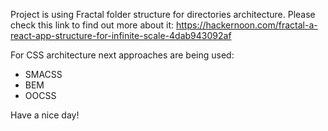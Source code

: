 Project is using Fractal folder structure for directories architecture. Please check this link to find out more about it:
https://hackernoon.com/fractal-a-react-app-structure-for-infinite-scale-4dab943092af

For CSS architecture next approaches are being used:
- SMACSS
- BEM
- OOCSS

Have a nice day!
